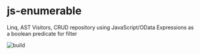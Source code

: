 # js-enumerable
Linq, AST Visitors, CRUD repository using JavaScript/OData Expressions as a boolean predicate for filter

![build](https://github.com/tfso/js-enumerable/workflows/build/badge.svg?branch=master)
